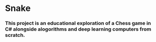# Snake

### This project is an educational exploration of a Chess game in C# alongside alogorithms and deep learning computers from scratch. 
